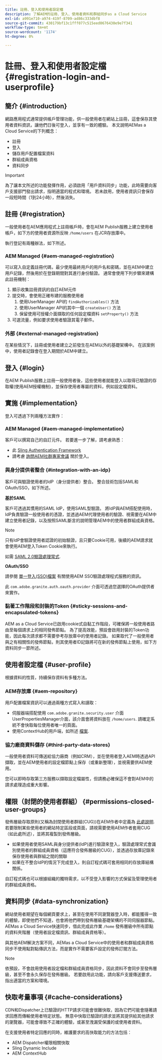 ```yaml
---
title: 註冊、登入和使用者設定檔
description: 了解AEM的註冊、登入、使用者資料和群組同步as a Cloud Service
exl-id: a991e710-a974-419f-8709-ad86c333dbf8
source-git-commit: 430179bf13c1fff077c515eed0676430e9e7f341
workflow-type: tm+mt
source-wordcount: '1174'
ht-degree: 0%

---
```


# 註冊、登入和使用者設定檔 {#registration-login-and-userprofile}

## 簡介 {#introduction}

網路應用程式通常提供帳戶管理功能，供一般使用者在網站上註冊，這會保存其使用者資料資訊，讓他們日後可登入，並享有一致的體驗。 本文說明AEMas a Cloud Service的下列概念：

* 註冊
* 登入
* 儲存用戶配置檔案資料
* 群組成員資格
* 資料同步

>[!IMPORTANT]
>
>為了讓本文所述的功能發揮作用，必須啟用「用戶資料同步」功能，此時需要向客戶支援部門發出請求，指明適當的程式和環境。 若未啟用，使用者資訊只會保存一段短時間（1到24小時），然後消失。

## 註冊 {#registration}

一般使用者在AEM應用程式上註冊帳戶時，會在AEM Publish服務上建立使用者帳戶，如下方的使用者資源所反映 `/home/users` 在JCR存放庫中。

執行登記有兩種辦法，如下所述。

### AEM Managed {#aem-managed-registration}

可以寫入自定義註冊代碼，最少使用最終用戶的用戶名和密碼，並在AEM中建立用戶記錄，然後用於在登錄期間對其進行身份驗證。 通常會使用下列步驟來建構此註冊機制：

1. 顯示收集註冊資訊的自訂AEM元件
1. 提交時，會使用正確布建的服務使用者
   1. 使用UserManager API的 `findAuthorizables()` 方法
   1. 使用UserManager API的其中一個 `createUser()` 方法
   1. 保留使用可授權介面擷取的任何設定檔資料 `setProperty()` 方法
1. 可選流量，例如要求使用者驗證其電子郵件。

### 外部 {#external-managed-registration}

在某些情況下，註冊或使用者建立之前發生在AEM以外的基礎架構中。 在該案例中，使用者記錄會在登入期間於AEM中建立。

## 登入 {#login}

在AEM Publish服務上註冊一般使用者後，這些使用者就能登入以取得已驗證的存取權(使用AEM授權機制)，並保存使用者專屬的資料，例如設定檔資料。

## 實施 {#implementation}

登入可透過下列兩種方法實作：

### AEM Managed {#aem-managed-implementation}

客戶可以撰寫自己的自訂元件。 若要進一步了解，請考慮熟悉：

* 此 [Sling Authentication Framework](https://sling.apache.org/documentation/the-sling-engine/authentication/authentication-framework.html)
* 請考慮 [詢問AEM社群專家會議](https://bit.ly/ATACEFeb15) 關於登入。

### 與身分提供者整合 {#integration-with-an-idp}

客戶可與驗證使用者的IdP（身分提供者）整合。 整合技術包括SAML和OAuth/SSO，如下所述。

**基於SAML**

客戶可透過其慣用的SAML IdP，使用SAML型驗證。 將IdP與AEM搭配使用時，IdP負責驗證一般使用者的憑證，並透過AEM代理使用者的驗證、視需要在AEM中建立使用者記錄，以及按照SAML斷言的說明管理AEM中的使用者群組成員資格。

>[!NOTE]
>
>只有IdP會驗證使用者認證的初始驗證，且只要Cookie可用，後續的AEM請求就會使用AEM登入Token Cookie來執行。

如需 [SAML 2.0驗證處理常式](https://experienceleague.adobe.com/docs/experience-manager-learn/cloud-service/authentication/saml-2-0.html).

**OAuth/SSO**

請參閱 [單一登入(SSO)檔案](https://experienceleague.adobe.com/docs/experience-manager-65/deploying/configuring/single-sign-on.html) 有關使用AEM SSO驗證處理程式服務的資訊。

此 `com.adobe.granite.auth.oauth.provider` 介面可透過您選擇的OAuth提供者來實作。

### 黏著工作階段和封裝的Token {#sticky-sessions-and-encapsulated-tokens}

AEM as a Cloud Service已啟用cookie式自黏工作階段，可確保將一般使用者路由至每個請求上的相同發佈節點。 為了提高效能，預設會啟用封裝的Token功能，因此每次請求都不需要參考存放庫中的使用者記錄。 如果取代了一般使用者與之有相關性的發佈節點，則其使用者ID記錄將可在新的發佈節點上使用，如下方資料同步一節所述。

## 使用者設定檔 {#user-profile}

根據資料的性質，持續保存資料有多種方法。

### AEM存放庫 {#aem-repository}

用戶配置檔案資訊可以通過兩種方式寫入和讀取：

* 伺服器端搭配使用 `com.adobe.granite.security.user` 介面UserPropertiesManager介面，該介面會將資料放在 `/home/users`. 請確定系統不會快取每位使用者唯一的頁面。
* 使用ContextHub的用戶端，如所述 [檔案](https://experienceleague.adobe.com/docs/experience-manager-cloud-service/implementing/personalization/contexthub.html?lang=en#personalization).

### 協力廠商資料儲存 {#third-party-data-stores}

一般使用者資料可傳送給協力廠商（例如CRM），並在使用者登入AEM時透過API擷取，並在AEM使用者的設定檔節點上保存（或重新整理），並視需要供AEM使用。

您可以即時存取第三方服務以擷取設定檔屬性，但請務必確保這不會對AEM中的請求處理造成重大影響。

## 權限（封閉的使用者群組） {#permissions-closed-user-groups}

發佈層級存取原則(又稱為封閉使用者群組(CUG))在AEM作者中定義為 [此處說明](https://experienceleague.adobe.com/docs/experience-manager-65/administering/security/cug.html?lang=en#applying-your-closed-user-group-to-content-pages). 若要限制某些使用者的網站特定區段或頁面，請視需要使用AEM作者套用CUG（如此處所述），並將其複製到發佈層級。

* 如果使用者使用SAML與身分提供者(IdP)進行驗證來登入，驗證處理常式會識別使用者的群組成員資格（這應符合發佈層級的CUG），並透過存放庫記錄來保存使用者與群組之間的關聯
* 如果在不整合IdP的情況下完成登入，則自訂程式碼可套用相同的存放庫結構關係。

自訂程式碼也可以根據組織的獨特需求，以不受登入影響的方式保留及管理使用者的群組成員資格。

## 資料同步 {#data-synchronization}

網站使用者期望在每個網頁要求上，甚至在使用不同瀏覽器登入時，都能獲得一致的體驗，即使他們不知道，也會將他們帶到發佈層級基礎架構的不同伺服器節點。 AEMas a Cloud Service快速同步，借此完成此作業 `/home` 發佈層級中所有節點的資料夾階層（使用者設定檔資訊、群組成員資格等）。

與其他AEM解決方案不同，AEMas a Cloud Service中的使用者和群組成員資格同步不使用點對點傳訊方法，而是實作不需要客戶設定的發佈訂閱方法。

>[!NOTE]
>
>依預設，不會啟用使用者設定檔和群組成員資格同步，因此資料不會同步至發佈層級，甚至不會永久保存在發佈層級。 若要啟用此功能，請向客戶支援傳送要求，指出適當的方案和環境。

## 快取考量事項 {#cache-considerations}

CDN和Dispatcher上已驗證的HTTP請求可能會很難快取，因為它們可能會隨著請求回應而傳輸使用者特定狀態。 無意中快取已驗證的請求並將其提供給其他請求的瀏覽器，可能會導致不正確的體驗，或甚至洩漏受保護的或使用者資料。

在支援使用者特定回應的同時，維護要求的高快取能力的方法包括：

* AEM Dispatcher權限相關快取
* Sling Dynamic Include
* AEM ContextHub
